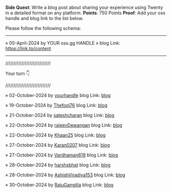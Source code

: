 **Side Quest**: Write a blog post about sharing your experience using Twenty in a detailed format on any platform.
**Points**: 750 Points
**Proof**: Add your oss handle and blog link to the list below.

Please follow the following schema:

---

» 05-April-2024 by YOUR oss.gg HANDLE » blog Link: https://link.to/content

---

////////////////////////////

Your turn 👇

////////////////////////////

» 02-October-2024 by [yourhandle](https://oss.gg/yourhandle) blog Link: [blog](https://twenty.com/)

» 19-October-2024 by [Thefool76](https://oss.gg/thefool76) blog Link: [blog](https://k5lo7h.hashnode.dev/twenty-crm-a-fresh-start-for-modern-businesses)

» 21-October-2024 by [sateshcharan](https://oss.gg/sateshcharan) blog Link: [blog](https://dev.to/sateshcharan/twenty-crm-a-fresh-start-for-modern-businesses-46kf)

» 22-October-2024 by [rajeevDewangan](https://oss.gg/rajeevDewangan) blog Link: [blog](https://open.substack.com/pub/rajeevdewangan/p/comprehensive-guide-to-self-hosting?r=4lly3x&utm_campaign=post&utm_medium=web&showWelcomeOnShare=true)

» 22-October-2024 by [Khaan25](https://oss.gg/Khaan25) blog Link: [blog](https://medium.com/@ziaurzai/twenty-crm-modern-solution-for-modern-problems-a0b65fec9d6c)

» 27-October-2024 by [Karan0207](https://oss.gg/karan0207) blog Link: [blog](https://medium.com/@karansingh0201k/my-journey-with-twenty-the-open-source-crm-that-really-gets-it-133879af6280)

» 27-October-2024 by [Vardhaman619](https://oss.gg/vardhaman619) blog Link: [blog](https://dev.to/vardhaman619/my-experience-with-modern-open-source-crm-twenty-crm-2hen)

» 28-October-2024 by [harshsbhat](https://oss.gg/harshsbhat) blog Link: [blog](https://www.harshbhat.me/blog/twenty-crm)

» 28-October-2024 by [AshishViradiya153](https://oss.gg/AshishViradiya153) blog Link: [blog](https://medium.com/@ashishviradiya153/is-twenty-crm-the-right-tool-for-your-business-heres-my-honest-review-0d41e9d8a7eb)

» 30-October-2024 by [RajuGangitla](https://oss.gg/RajuGangitla) blog Link: [blog](https://zedblock.com/blog/twenty-crm)
